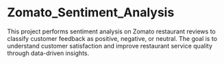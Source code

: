 # Zomato_Sentiment_Analysis
This project performs sentiment analysis on Zomato restaurant reviews to classify customer feedback as positive, negative, or neutral. The goal is to understand customer satisfaction and improve restaurant service quality through data-driven insights.
